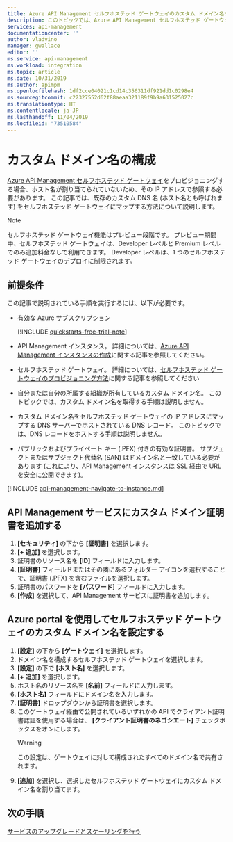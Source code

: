 ```yaml
---
title: Azure API Management セルフホステッド ゲートウェイのカスタム ドメイン名を構成する | Microsoft Docs
description: このトピックでは、Azure API Management セルフホステッド ゲートウェイのカスタム ドメイン名を構成する手順について説明します。
services: api-management
documentationcenter: ''
author: vladvino
manager: gwallace
editor: ''
ms.service: api-management
ms.workload: integration
ms.topic: article
ms.date: 10/31/2019
ms.author: apimpm
ms.openlocfilehash: 1df2cce04021c1cd14c356311df921dd1c0298e4
ms.sourcegitcommit: c22327552d62f88aeaa321189f9b9a631525027c
ms.translationtype: HT
ms.contentlocale: ja-JP
ms.lasthandoff: 11/04/2019
ms.locfileid: "73510584"
---
```

# <a name="configure-a-custom-domain-name"></a>カスタム ドメイン名の構成

[Azure API Management セルフホステッド ゲートウェイ](self-hosted-gateway-overview.md)をプロビジョニングする場合、ホスト名が割り当てられていないため、その IP アドレスで参照する必要があります。 この記事では、既存のカスタム DNS 名 (ホスト名とも呼ばれます) をセルフホステッド ゲートウェイにマップする方法について説明します。

> [!NOTE]
> セルフホステッド ゲートウェイ機能はプレビュー段階です。 プレビュー期間中、セルフホステッド ゲートウェイは、Developer レベルと Premium レベルでのみ追加料金なしで利用できます。 Developer レベルは、1 つのセルフホステッド ゲートウェイのデプロイに制限されます。

## <a name="prerequisites"></a>前提条件

この記事で説明されている手順を実行するには、以下が必要です。

-   有効な Azure サブスクリプション

    [!INCLUDE [quickstarts-free-trial-note](../../includes/quickstarts-free-trial-note.md)]

-   API Management インスタンス。 詳細については、[Azure API Management インスタンスの作成](get-started-create-service-instance.md)に関する記事を参照してください。
- セルフホステッド ゲートウェイ。 詳細については、[セルフホステッド ゲートウェイのプロビジョニング方法](api-management-howto-provision-self-hosted-gateway.md)に関する記事を参照してください
-   自分または自分の所属する組織が所有しているカスタム ドメイン名。 このトピックでは、カスタム ドメイン名を取得する手順は説明しません。
-   カスタム ドメイン名をセルフホステッド ゲートウェイの IP アドレスにマップする DNS サーバーでホストされている DNS レコード。 このトピックでは、DNS レコードをホストする手順は説明しません。
-   パブリックおよびプライベート キー (.PFX) 付きの有効な証明書。 サブジェクトまたはサブジェクト代替名 (SAN) はドメイン名と一致している必要があります (これにより、API Management インスタンスは SSL 経由で URL を安全に公開できます)。

[!INCLUDE [api-management-navigate-to-instance.md](../../includes/api-management-navigate-to-instance.md)]

## <a name="add-custom-domain-certificate-to-your-api-management-service"></a>API Management サービスにカスタム ドメイン証明書を追加する

1. **[セキュリティ]** の下から **[証明書]** を選択します。
2. **[+ 追加]** を選択します。
3. 証明書のリソース名を **[ID]** フィールドに入力します。
4. **[証明書]** フィールドまたはその隣にあるフォルダー アイコンを選択することで、証明書 (.PFX) を含むファイルを選択します。
5. 証明書のパスワードを **[パスワード]** フィールドに入力します。
6. **[作成]** を選択して、API Management サービスに証明書を追加します。

## <a name="use-the-azure-portal-to-set-a-custom-domain-name-for-your-self-hosted-gateway"></a>Azure portal を使用してセルフホステッド ゲートウェイのカスタム ドメイン名を設定する

1. **[設定]** の下から **[ゲートウェイ]** を選択します。
2. ドメイン名を構成するセルフホステッド ゲートウェイを選択します。
3. **[設定]** の下で **[ホスト名]** を選択します。
4. **[+ 追加]** を選択します。
5. ホスト名のリソース名を **[名前]** フィールドに入力します。
6. **[ホスト名]** フィールドにドメイン名を入力します。
7. **[証明書]** ドロップダウンから証明書を選択します。
8. このゲートウェイ経由で公開されているいずれかの API でクライアント証明書認証を使用する場合は、 **[クライアント証明書のネゴシエート]** チェックボックスをオンにします。
    > [!WARNING]
    > この設定は、ゲートウェイに対して構成されたすべてのドメイン名で共有されます。
9. **[追加]** を選択し、選択したセルフホステッド ゲートウェイにカスタム ドメイン名を割り当てます。

## <a name="next-steps"></a>次の手順

[サービスのアップグレードとスケーリングを行う](upgrade-and-scale.md)
